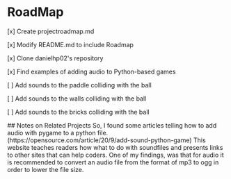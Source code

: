 # RoadMap
<p> [x] Create  projectroadmap.md </p>
<p> [x] Modify README.md to include Roadmap </p>
<p> [x] Clone danielhp02's repository </p>
<p> [x] Find examples of adding audio to Python-based games </p>
<p> [ ] Add sounds to the paddle colliding with the ball </p>
<p> [ ] Add sounds to the walls colliding with the ball </p>
<p> [ ] Add sounds to the bricks colliding with the ball </p>
## Notes on Related Projects
So, I found some articles telling how to add audio with pygame to a python file. 
(https://opensource.com/article/20/9/add-sound-python-game)
This website teaches readers how what to do with soundfiles and presents links to other sites that can help coders.
One of my findings, was that for audio it is recommended to convert an audio file from the format of mp3 to ogg in order to lower the file size.
